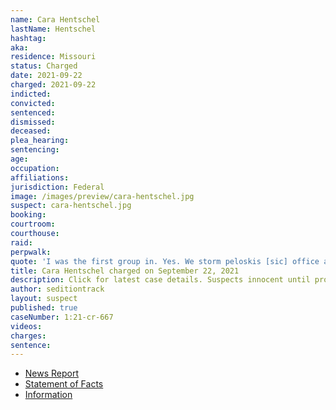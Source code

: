 ```yaml
---
name: Cara Hentschel
lastName: Hentschel
hashtag:
aka:
residence: Missouri
status: Charged
date: 2021-09-22
charged: 2021-09-22
indicted:
convicted:
sentenced:
dismissed:
deceased:
plea_hearing:
sentencing:
age:
occupation:
affiliations:
jurisdiction: Federal
image: /images/preview/cara-hentschel.jpg
suspect: cara-hentschel.jpg
booking:
courtroom:
courthouse:
raid:
perpwalk:
quote: 'I was the first group in. Yes. We storm peloskis [sic] office and took her beer. She drinks Corona'
title: Cara Hentschel charged on September 22, 2021
description: Click for latest case details. Suspects innocent until proven guilty.
author: seditiontrack
layout: suspect
published: true
caseNumber: 1:21-cr-667
videos:
charges:
sentence:
---
```

- [News Report](https://www.msn.com/en-us/news/us/two-women-arrested-monday-in-springfield-charged-in-jan-6-us-capitol-breach/ar-AAPddMo)
- [Statement of Facts](https://www.justice.gov/usao-dc/case-multi-defendant/file/1457716/download)
- [Information](https://www.justice.gov/usao-dc/case-multi-defendant/file/1457711/download)
